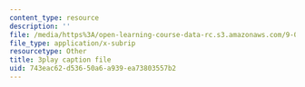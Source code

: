 ```yaml
---
content_type: resource
description: ''
file: /media/https%3A/open-learning-course-data-rc.s3.amazonaws.com/9-00sc-introduction-to-psychology-fall-2011/743eac62d53650a6a939ea73803557b2_syXplPKQb_o.vtt
file_type: application/x-subrip
resourcetype: Other
title: 3play caption file
uid: 743eac62-d536-50a6-a939-ea73803557b2
---
```

